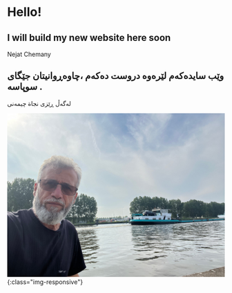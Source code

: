 # Hello!
## I will build my new website here soon
Nejat Chemany

## وێب سایدەکەم لێرەوە دروست دەکەم ،چاوەڕوانیتان جێگای سوپاسە .
لەگەڵ ڕێزی نجاة چیمەنی

![Me](images/banner.jpg){:class="img-responsive"}
